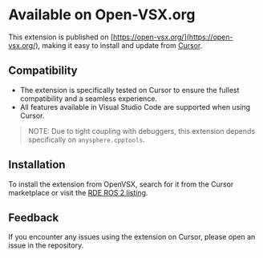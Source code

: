 # Available on Open-VSX.org

This extension is published on [https://open-vsx.org/](https://open-vsx.org/), making it easy to install and update from [Cursor](https://www.cursor.com/).

## Compatibility

- The extension is specifically tested on Cursor to ensure the fullest compatibility and a seamless experience.
- All features available in Visual Studio Code are supported when using Cursor.

> NOTE: Due to tight coupling with debuggers, this extension depends specifically on `anysphere.cpptools`.

## Installation

To install the extension from OpenVSX, search for it from the Cursor marketplace or visit the [RDE ROS 2 listing](https://open-vsx.org/extension/Ranch-Hand-Robotics/rde-ros-2).

## Feedback

If you encounter any issues using the extension on Cursor, please open an issue in the repository. 
